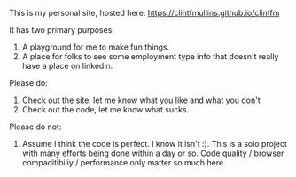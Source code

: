This is my personal site, hosted here: https://clintfmullins.github.io/clintfm

It has two primary purposes:

1. A playground for me to make fun things.
2. A place for folks to see some employment type info that doesn't really have a place on linkedin.

Please do:
1. Check out the site, let me know what you like and what you don't
2. Check out the code, let me know what sucks.

Please do not:
1. Assume I think the code is perfect. I know it isn't :). This is a solo project with many efforts being done within a day or so. Code quality / browser compaditibiliy / performance only matter so much here.
